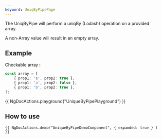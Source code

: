 ```yaml
---
keyword: UniqByPipePage
---
```


The UniqByPipe will perform a uniqBy (Lodash) operation on a provided array.

A non-Array value will result in an empty array.

## Example

Checkable array :

```typescript
const array = [
	{ prop1: 'a', prop2: true },
	{ prop1: 'a', prop2: false },
	{ prop1: 'b', prop2: true },
];
```

{{ NgDocActions.playground("UniqueByPipePlayground") }}

## How to use

    {{ NgDocActions.demo("UniqueByPipeDemoComponent", { expanded: true } ) }}
